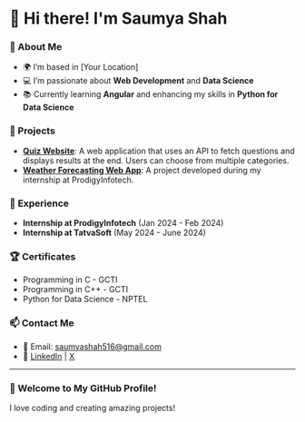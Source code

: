 # 👋 Hi there! I'm Saumya Shah

### 🌱 About Me
- 🌍 I’m based in [Your Location]
- 💻 I’m passionate about **Web Development** and **Data Science**
- 📚 Currently learning **Angular** and enhancing my skills in **Python for Data Science**

### 🚀 Projects
- **[Quiz Website](#)**: A web application that uses an API to fetch questions and displays results at the end. Users can choose from multiple categories.
- **[Weather Forecasting Web App](#)**: A project developed during my internship at ProdigyInfotech.

### 💼 Experience
- **Internship at ProdigyInfotech** (Jan 2024 - Feb 2024)
- **Internship at TatvaSoft** (May 2024 - June 2024)

### 🏆 Certificates
- Programming in C - GCTI
- Programming in C++ - GCTI
- Python for Data Science - NPTEL

### 📫 Contact Me
- 📧 Email: [saumyashah516@gmail.com](mailto:saumyashah516@gmail.com)
- 🔗 [LinkedIn](#) | [X](#)

---

### 🎨 Welcome to My GitHub Profile!
I love coding and creating amazing projects!
